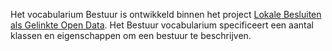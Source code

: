 Het vocabularium Bestuur is ontwikkeld binnen het project [Lokale Besluiten als Gelinkte Open Data](http://lokaalbestuur.vlaanderen.be/lokale-besluiten-als-gelinkte-open-data). 
Het Bestuur vocabularium specificeert een aantal klassen en eigenschappen om een bestuur te beschrijven.
